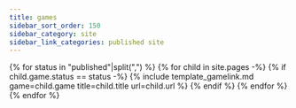 ```yaml
---
title: games
sidebar_sort_order: 150
sidebar_category: site
sidebar_link_categories: published site
---
```

{% for status in "published"|split(",") %}
{%   for child in site.pages -%}
{%     if child.game.status == status -%}
{%       include template_gamelink.md game=child.game title=child.title url=child.url %}
{%     endif %}
{%   endfor %}
{% endfor %}
